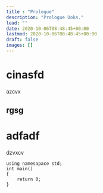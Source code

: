 ```yaml
---
title : "Prologue"
description: "Prologue Doks."
lead: ""
date: 2020-10-06T08:48:45+00:00
lastmod: 2020-10-06T08:48:45+00:00
draft: false
images: []
---
```


# cinasfd
azcvx

## rgsg
# adfadf
dzvxcv
```
using namesapace std;
int main()
{
	return 0;	
}
```
